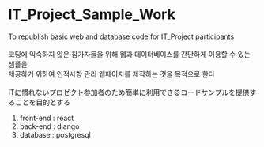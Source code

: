 # IT_Project_Sample_Work
To republish basic web and database code for IT_Project participants<br><br>
코딩에 익숙하지 않은 참가자들을 위해 웹과 데이터베이스를 간단하게 이용할 수 있는 샘플을<br>제공하기 위하여 인적사항 관리 웹페이지를 제작하는 것을 목적으로 한다<br><br>
ITに慣れないプロゼクト参加者のため簡単に利用できるコードサンプルを提供することを目的とする

1. front-end : react
2. back-end : django
3. database : postgresql
